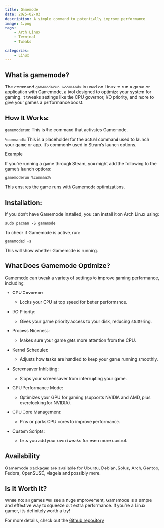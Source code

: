 ```yaml
---
title: Gamemode
date: 2025-02-03
description: A simple command to potentially improve performance
image: 1.png
tags:
    - Arch Linux
    - Terminal
    - Tweaks

categories:
    - Linux
---
```


## What is gamemode?

The command `gamemoderun %command%` is used on Linux to run a game or application with Gamemode, a tool designed to optimize your system for gaming. It tweaks settings like the CPU governor, I/O priority, and more to give your games a performance boost.

## How It Works:

`gamemoderun`: This is the command that activates Gamemode.

`%command%`: This is a placeholder for the actual command used to launch your game or app. It’s commonly used in Steam’s launch options.

Example:

If you’re running a game through Steam, you might add the following to the game’s launch options:


`gamemoderun %command%`

This ensures the game runs with Gamemode optimizations.

## Installation:

If you don’t have Gamemode installed, you can install it on Arch Linux using:


```
sudo pacman -S gamemode
```

To check if Gamemode is active, run:

```
gamemoded -s
```
This will show whether Gamemode is running.


## What Does Gamemode Optimize?

Gamemode can tweak a variety of settings to improve gaming performance, including:

* CPU Governor:
  * Locks your CPU at top speed for better performance.

* I/O Priority:
  * Gives your game priority access to your disk, reducing stuttering.

* Process Niceness:
  * Makes sure your game gets more attention from the CPU.

* Kernel Scheduler:
  * Adjusts how tasks are handled to keep your game running smoothly.

* Screensaver Inhibiting:
  * Stops your screensaver from interrupting your game.

* GPU Performance Mode:
  * Optimizes your GPU for gaming (supports NVIDIA and AMD, plus overclocking for NVIDIA).

* CPU Core Management:
  * Pins or parks CPU cores to improve performance.

* Custom Scripts:
  * Lets you add your own tweaks for even more control.

## Availability

Gamemode packages are available for Ubuntu, Debian, Solus, Arch, Gentoo, Fedora, OpenSUSE, Mageia and possibly more.

## Is It Worth It?

While not all games will see a huge improvement, Gamemode is a simple and effective way to squeeze out extra performance. If you’re a Linux gamer, it’s definitely worth a try!

For more details, check out the [Github repository](https://github.com/FeralInteractive/gamemode)


